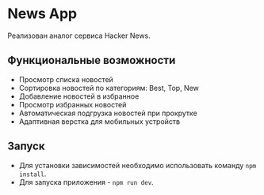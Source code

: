 # News App

Реализован аналог сервиса Hacker News.

## Функциональные возможности

- Просмотр списка новостей
- Сортировка новостей по категориям: Best, Top, New
- Добавление новостей в избранное
- Просмотр избранных новостей
- Автоматическая подгрузка новостей при прокрутке
- Адаптивная верстка для мобильных устройств

## Запуск

- Для установки зависимостей необходимо использовать команду `npm install`.
- Для запуска приложения - `npm run dev`.
